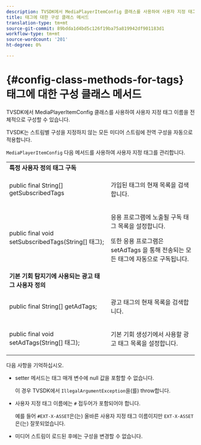 ```yaml
---
description: TVSDK에서 MediaPlayerItemConfig 클래스를 사용하여 사용자 지정 태그 이름을 전체적으로 구성할 수 있습니다.
title: 태그에 대한 구성 클래스 메서드
translation-type: tm+mt
source-git-commit: 89bdda1d4bd5c126f19ba75a819942df901183d1
workflow-type: tm+mt
source-wordcount: '201'
ht-degree: 0%

---
```



# {#config-class-methods-for-tags} 태그에 대한 구성 클래스 메서드

TVSDK에서 MediaPlayerItemConfig 클래스를 사용하여 사용자 지정 태그 이름을 전체적으로 구성할 수 있습니다.

TVSDK는 스트림별 구성을 지정하지 않는 모든 미디어 스트림에 전역 구성을 자동으로 적용합니다.

`MediaPlayerItemConfig` 다음 메서드를 사용하여 사용자 지정 태그를 관리합니다.

<table id="table_B37A6C75270D47BC99258F2884AD6905"> 
 <tbody> 
  <tr> 
   <td colname="col1"> <b>특정 사용자 정의 태그 구독</b> </td> 
   <td colname="col2"> </td> 
  </tr> 
  <tr> 
   <td colname="col1"> <span class="codeph"> public final String[] getSubscribedTags  </span> </td> 
   <td colname="col2"> <p>가입된 태그의 현재 목록을 검색합니다. </p> </td> 
  </tr> 
  <tr> 
   <td colname="col1"> <span class="codeph"> public final void setSubscribedTags(String[] 태그);  </span> </td> 
   <td colname="col2"> <p>응용 프로그램에 노출될 구독 태그 목록을 설정합니다. </p> <p>또한 응용 프로그램은 <span class="codeph"> setAdTags </span>을 통해 전송되는 모든 태그에 자동으로 구독됩니다. </p> </td> 
  </tr> 
  <tr> 
   <td colname="col1"> <b>기본 기회 탐지기에 사용되는 광고 태그 사용자 정의</b> </td> 
   <td colname="col2"> </td> 
  </tr> 
  <tr> 
   <td colname="col1"> <span class="codeph"> public final String[] getAdTags;  </span> </td> 
   <td colname="col2"> <p>광고 태그의 현재 목록을 검색합니다. </p> </td> 
  </tr> 
  <tr> 
   <td colname="col1"> <span class="codeph"> public final void setAdTags(String[] 태그);  </span> </td> 
   <td colname="col2"> <p>기본 기회 생성기에서 사용할 광고 태그 목록을 설정합니다. </p> </td> 
  </tr> 
 </tbody> 
</table>

다음 사항을 기억하십시오.

* setter 메서드는 태그 매개 변수에 null 값을 포함할 수 없습니다.

   이 경우 TVSDK에서 `IllegalArgumentException`을(를) throw합니다.
* 사용자 지정 태그 이름에는 `#` 접두어가 포함되어야 합니다.

   예를 들어 `#EXT-X-ASSET`은(는) 올바른 사용자 지정 태그 이름이지만 `EXT-X-ASSET`은(는) 잘못되었습니다.

* 미디어 스트림이 로드된 후에는 구성을 변경할 수 없습니다.
